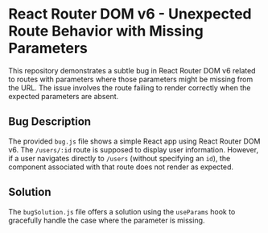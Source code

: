 # React Router DOM v6 - Unexpected Route Behavior with Missing Parameters

This repository demonstrates a subtle bug in React Router DOM v6 related to routes with parameters where those parameters might be missing from the URL.  The issue involves the route failing to render correctly when the expected parameters are absent.

## Bug Description
The provided `bug.js` file shows a simple React app using React Router DOM v6. The `/users/:id` route is supposed to display user information.  However, if a user navigates directly to `/users` (without specifying an `id`), the component associated with that route does not render as expected.

## Solution
The `bugSolution.js` file offers a solution using the `useParams` hook to gracefully handle the case where the parameter is missing.
